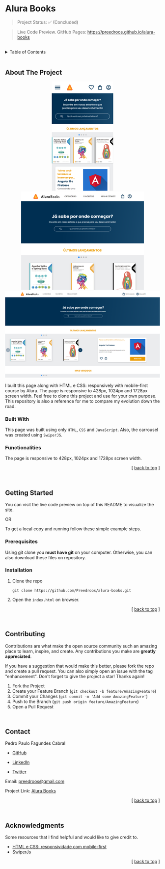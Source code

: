 <a id="readme-top"></a>

# **Alura Books**

<!-- PROJECT STATUS -->

> Project Status: ✅ (Concluded)

> Live Code Preview. GitHub Pages: https://preedroos.github.io/alura-books

<br />

<!-- TABLE OF CONTENTS -->

<details>
  <summary>Table of Contents</summary>
  <ol>
    <li>
      <a href="#about-the-project">About The Project</a>
      <ul>
        <li><a href="#built-with">Built With</a></li>
        <li><a href="#functionalities">Functionalities</a></li>
      </ul>
    </li>
    <li>
      <a href="#getting-started">Getting Started</a>
      <ul>
        <li><a href="#prerequisites">Prerequisites</a></li>
        <li><a href="#installation">Installation</a></li>
      </ul>
    </li>
    <li><a href="#contributing">Contributing</a></li>
    <li><a href="#contact">Contact</a></li>
    <li><a href="#acknowledgments">Acknowledgments</a></li>
  </ol>
</details>

<br />

<!-- ABOUT THE PROJECT -->

## **About The Project**

<div align="center">

![Project Preview](assets/images/preview-mobile.png)
![Project Preview](assets/images/preview-tablet.png)
![Project Preview](assets/images/preview-desktop.png)

</div>

I built this page along with HTML e CSS: responsively with mobile-first course by Alura. The page is responsive to 428px, 1024px and 1728px screen width. Feel free to clone this project and use for your own purpose. This repository is also a reference for me to compare my evolution down the road.

<!-- BUILT WITH -->

### **Built With**

This page was built using only `HTML`, `CSS` and `JavaScript`. Also, the carrousel was created using `SwiperJS`.

<!-- FUNCTIONALITIES -->

### **Functionalities**

The page is responsive to 428px, 1024px and 1728px screen width.

<p align="right">[ <a href="#readme-top">back to top</a> ]</p>

<br />

<!-- GETTING STARTED -->

## **Getting Started**

You can visit the live code preview on top of this README to visualize the site.

OR

To get a local copy and running follow these simple example steps.

### **Prerequisites**

Using git clone you **must have git** on your computer. Otherwise, you can also download these files on repository.

### **Installation**

1. Clone the repo
   ```
   git clone https://github.com/Preedroos/alura-books.git
   ```
2. Open the `index.html` on browser.

<p align="right">[ <a href="#readme-top">back to top</a> ]</p>

<br />

<!-- CONTRIBUTING -->

## **Contributing**

Contributions are what make the open source community such an amazing place to learn, inspire, and create. Any contributions you make are **greatly appreciated**.

If you have a suggestion that would make this better, please fork the repo and create a pull request. You can also simply open an issue with the tag "enhancement".
Don't forget to give the project a star! Thanks again!

1. Fork the Project
2. Create your Feature Branch (`git checkout -b feature/AmazingFeature`)
3. Commit your Changes (`git commit -m 'Add some AmazingFeature'`)
4. Push to the Branch (`git push origin feature/AmazingFeature`)
5. Open a Pull Request

<br />

<!-- CONTACT -->

## **Contact**

Pedro Paulo Fagundes Cabral

- [GitHub](https://github.com/Preedroos)

- [LinkedIn](https://www.linkedin.com/in/pedropfcabral/)

- [Twitter](https://twitter.com/preedroos)

Email: preedroos@gmail.com

Project Link: [Alura Books](https://github.com/Preedros/alura-books)

<p align="right">[ <a href="#readme-top">back to top</a> ]</p>

<br />

<!-- ACKNOWLEDGMENTS -->

## **Acknowledgments**

Some resources that I find helpful and would like to give credit to.

- [HTML e CSS: responsividade com mobile-first](https://cursos.alura.com.br/course/html-css-responsividade-mobile-first)
- [SwiperJs](https://swiperjs.com/)

<p align="right">[ <a href="#readme-top">back to top</a> ]</p>
